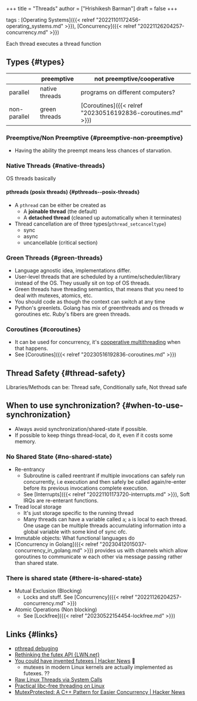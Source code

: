 +++
title = "Threads"
author = ["Hrishikesh Barman"]
draft = false
+++

tags
: [Operating Systems]({{< relref "20221101172456-operating_systems.md" >}}), [Concurrency]({{< relref "20221126204257-concurrency.md" >}})

Each thread executes a thread function


## Types {#types}

|              | preemptive     | not preemptive/cooperative                                  |
|--------------|----------------|-------------------------------------------------------------|
| parallel     | native threads | programs on different computers?                            |
| non-parallel | green threads  | [Coroutines]({{< relref "20230516192836-coroutines.md" >}}) |


### Preemptive/Non Preemptive {#preemptive-non-preemptive}

-   Having the ability the preempt means less chances of starvation.


### Native Threads {#native-threads}

OS threads basically


#### pthreads (posix threads) {#pthreads--posix-threads}

-   A `pthread` can be either be created as
    -   A **joinable thread** (the default)
    -   A **detached thread** (cleaned up automatically when it terminates)
-   Thread cancellation are of three types(`pthread_setcanceltype`)
    -   sync
    -   async
    -   uncancellable (critical section)


### Green Threads {#green-threads}

-   Language agnostic idea, implementations differ.
-   User-level threads that are scheduled by a runtime/scheduler/library instead of the OS. They usually sit on top of OS threads.
-   Green threads have threading semantics, that means that you need to deal with mutexes, atomics, etc.
-   You should code as though the context can switch at any time
-   Python's greenlets. Golang has mix of greenthreads and os threads w goroutines etc. Ruby's fibers are green threads.


### Coroutines {#coroutines}

-   It can be used for concurrency, it's [cooperative multithreading](https://en.wikipedia.org/wiki/Thread_%28computing%29#Scheduling) when that happens.
-   See [Coroutines]({{< relref "20230516192836-coroutines.md" >}})


## Thread Safety {#thread-safety}

Libraries/Methods can be: Thread safe, Conditionally safe, Not thread safe


## When to use synchronization? {#when-to-use-synchronization}

-   Always avoid synchronization/shared-state if possible.
-   If possible to keep things thread-local, do it, even if it costs some memory.


### No Shared State {#no-shared-state}

-   Re-entrancy
    -   Subroutine is called reentrant if multiple invocations can safely run concurrently, i.e execution and then safely be called again/re-enter before its previous invocations complete execution.
    -   See [Interrupts]({{< relref "20221101173720-interrupts.md" >}}), Soft IRQs are re-enterant functions.
-   Tread local storage
    -   It's just storage specific to the running thread
    -   Many threads can have a variable called `a`; `a` is local to each thread. One usage can be multiple threads accumulating information into a global variable with some kind of sync ofc.
-   Immutable objects: What functional languages do
-   [Concurrency in Golang]({{< relref "20230412015037-concurrency_in_golang.md" >}}) provides us with channels which allow goroutines to communicate w each other via message passing rather than shared state.


### There is shared state {#there-is-shared-state}

-   Mutual Exclusion (Blocking)
    -   Locks and stuff. See [Concurrency]({{< relref "20221126204257-concurrency.md" >}})
-   Atomic Operations (Non blocking)
    -   See [Lockfree]({{< relref "20230522154454-lockfree.md" >}})


## Links {#links}

-   [pthread debuging](https://www.cs.swarthmore.edu/~newhall/unixhelp/gdb_pthreads.php)
-   [Rethinking the futex API {LWN.net}](https://lwn.net/Articles/823513/)
-   [You could have invented futexes | Hacker News](https://news.ycombinator.com/item?id=35708331) 🌟
    -   mutexes in modern Linux kernels are actually implemented as futexes. ??
-   [Raw Linux Threads via System Calls](https://nullprogram.com/blog/2015/05/15/)
-   [Practical libc-free threading on Linux](https://nullprogram.com/blog/2023/03/23/)
-   [MutexProtected: A C++ Pattern for Easier Concurrency | Hacker News](https://news.ycombinator.com/item?id=35464152)
